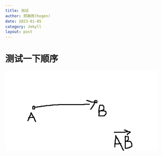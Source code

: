 ```yaml
---
title: 测试
author: 郑画雨(hogen)
date: 2023-01-05
category: Jekyll
layout: post
---
```

# 测试一下顺序


![一个向量](https://raw.githubusercontent.com/HoGenapl/calculus/main/images/for_pages/e/%E5%90%91%E9%87%8F1.png)
